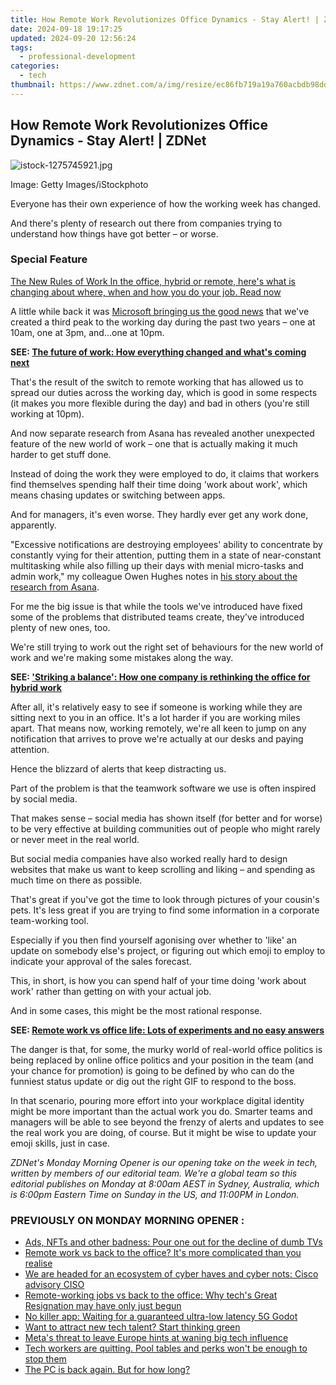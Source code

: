 ```yaml
---
title: How Remote Work Revolutionizes Office Dynamics - Stay Alert! | ZDNet
date: 2024-09-18 19:17:25
updated: 2024-09-20 12:56:24
tags:
  - professional-development
categories:
  - tech
thumbnail: https://www.zdnet.com/a/img/resize/ec86fb719a19a760acbdb98ddc49b58e16a27d14/2022/01/21/d9aa9324-bcc9-4c79-a8b0-0feb03b12fa8/gettyimages-1207388601.jpg?width=278&height=156&fit=crop&auto=webp
---
```


## How Remote Work Revolutionizes Office Dynamics - Stay Alert! | ZDNet

![istock-1275745921.jpg](https://www.zdnet.com/a/img/resize/5440ee267599dc41524f7bd5155c291d376e924f/2021/04/01/5a61f5f4-119c-4f37-857f-4b56b9088a62/istock-1275745921.jpg?auto=webp&width=1280)

Image: Getty Images/iStockphoto

Everyone has their own experience of how the working week has changed.

And there's plenty of research out there from companies trying to understand how things have got better – or worse. 

### Special Feature

[The New Rules of Work In the office, hybrid or remote, here's what is changing about where, when and how you do your job.  Read now](https://www.zdnet.com/topic/the-new-rules-of-work/)

A little while back it was [Microsoft bringing us the good news](https://www.zdnet.com/article/microsoft-reveals-how-your-working-day-has-changed-you-might-not-like-it/) that we've created a third peak to the working day during the past two years – one at 10am, one at 3pm, and…one at 10pm.

**SEE: [The future of work: How everything changed and what's coming next](https://www.zdnet.com/article/the-hybrid-work-revolution-is-within-our-reach-its-time-to-decide-what-we-want/)**

That's the result of the switch to remote working that has allowed us to spread our duties across the working day, which is good in some respects (it makes you more flexible during the day) and bad in others (you're still working at 10pm). 

And now separate research from Asana has revealed another unexpected feature of the new world of work – one that is actually making it much harder to get stuff done.

Instead of doing the work they were employed to do, it claims that workers find themselves spending half their time doing 'work about work', which means chasing updates or switching between apps. 

And for managers, it's even worse. They hardly ever get any work done, apparently.

"Excessive notifications are destroying employees' ability to concentrate by constantly vying for their attention, putting them in a state of near-constant multitasking while also filling up their days with menial micro-tasks and admin work," my colleague Owen Hughes notes in [his story about the research from Asana](https://www.zdnet.com/article/buzz-buzz-burnout-why-constant-notifications-are-ruining-our-productivity/).

For me the big issue is that while the tools we've introduced have fixed some of the problems that distributed teams create, they've introduced plenty of new ones, too. 

We're still trying to work out the right set of behaviours for the new world of work and we're making some mistakes along the way.

**SEE: ['Striking a balance': How one company is rethinking the office for hybrid work](https://www.zdnet.com/article/striking-a-balance-how-one-company-is-rethinking-the-office-for-the-future-of-hybrid-work/)**

After all, it's relatively easy to see if someone is working while they are sitting next to you in an office. It's a lot harder if you are working miles apart. That means now, working remotely, we're all keen to jump on any notification that arrives to prove we're actually at our desks and paying attention. 

Hence the blizzard of alerts that keep distracting us.

Part of the problem is that the teamwork software we use is often inspired by social media. 

That makes sense – social media has shown itself (for better and for worse) to be very effective at building communities out of people who might rarely or never meet in the real world. 

But social media companies have also worked really hard to design websites that make us want to keep scrolling and liking – and spending as much time on there as possible.

That's great if you've got the time to look through pictures of your cousin's pets. It's less great if you are trying to find some information in a corporate team-working tool. 

Especially if you then find yourself agonising over whether to 'like' an update on somebody else's project, or figuring out which emoji to employ to indicate your approval of the sales forecast. 

This, in short, is how you can spend half of your time doing 'work about work' rather than getting on with your actual job. 

And in some cases, this might be the most rational response. 

**SEE: [Remote work vs office life: Lots of experiments and no easy answers](https://www.zdnet.com/article/remote-work-vs-office-life-lots-of-experiments-and-no-easy-answers/)**

The danger is that, for some, the murky world of real-world office politics is being replaced by online office politics and your position in the team (and your chance for promotion) is going to be defined by who can do the funniest status update or dig out the right GIF to respond to the boss. 

In that scenario, pouring more effort into your workplace digital identity might be more important than the actual work you do. Smarter teams and managers will be able to see beyond the frenzy of alerts and updates to see the real work you are doing, of course. But it might be wise to update your emoji skills, just in case.

_ZDNet's Monday Morning Opener is our opening take on the week in tech, written by members of our editorial team. We're a global team so this editorial publishes on Monday at 8:00am AEST in Sydney, Australia, which is 6:00pm Eastern Time on Sunday in the US, and 11:00PM in London._

### PREVIOUSLY ON MONDAY MORNING OPENER :   

* [Ads, NFTs and other badness: Pour one out for the decline of dumb TVs](https://www.zdnet.com/home-and-office/home-entertainment/ads-nfts-and-other-badness-pour-one-out-for-the-decline-of-dumb-tvs/)
* [Remote work vs back to the office? It's more complicated than you realise](https://www.zdnet.com/article/remote-work-vs-back-to-the-office-its-more-complicated-than-you-realise/)
* [We are headed for an ecosystem of cyber haves and cyber nots: Cisco advisory CISO](https://www.zdnet.com/article/we-are-headed-for-an-ecosystem-of-cyber-haves-and-cyber-nots-cisco-advisory-ciso/)
* [Remote-working jobs vs back to the office: Why tech's Great Resignation may have only just begun](https://www.zdnet.com/article/remote-working-jobs-vs-back-to-the-office-why-techs-great-resignation-may-have-only-just-begun/)
* [No killer app: Waiting for a guaranteed ultra-low latency 5G Godot](https://www.zdnet.com/article/no-killer-app-waiting-for-a-guaranteed-ultra-low-latency-5g-godot/)
* [Want to attract new tech talent? Start thinking green](https://www.zdnet.com/article/want-to-attract-new-tech-talent-start-thinking-green/)
* [Meta's threat to leave Europe hints at waning big tech influence](https://www.zdnet.com/article/metas-threat-to-leave-europe-hints-at-big-tech-influence-waning/)
* [Tech workers are quitting. Pool tables and perks won't be enough to stop them](https://www.zdnet.com/article/tech-workers-are-on-the-move-pool-tables-and-perks-wont-be-enough-to-keep-them)
* [The PC is back again. But for how long?](https://www.zdnet.com/article/the-pc-is-back-again-but-for-how-long)

<ins class="adsbygoogle"
     style="display:block"
     data-ad-format="autorelaxed"
     data-ad-client="ca-pub-7571918770474297"
     data-ad-slot="1223367746"></ins>



<ins class="adsbygoogle"
     style="display:block"
     data-ad-client="ca-pub-7571918770474297"
     data-ad-slot="8358498916"
     data-ad-format="auto"
     data-full-width-responsive="true"></ins>
